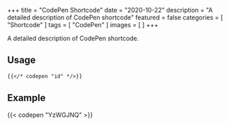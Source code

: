 +++
title = "CodePen Shortcode"
date = "2020-10-22"
description = "A detailed description of CodePen shortcode"
featured = false
categories = [
  "Shortcode"
]
tags = [
  "CodePen"
]
images = [
]
+++

A detailed description of CodePen shortcode.
<!--more-->

## Usage

```markdown
{{</* codepen "id" */>}}
```

## Example

{{< codepen "YzWGJNQ" >}}
